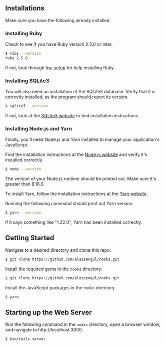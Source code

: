 ## Installations

Make sure you have the following already installed.

### Installing Ruby

Check to see if you have Ruby version 2.5.0 or later.

```bash
$ ruby --version
ruby 2.5.0
```

If not, look through [hw-setup](http://www.cs.columbia.edu/~junfeng/21sp-w4156/assignments.html#hw-setup) for help installing Ruby.

### Installing SQLite3

You will also need an installation of the SQLite3 database. Verify that it is correctly installed, as the program should report its version.

```bash
$ sqlite3 --version
```

If not, look at the [SQLite3 website](https://www.sqlite.org/) to find installation instructions.

### Installing Node.js and Yarn

Finally, you'll need Node.js and Yarn installed to manage your application's JavaScript.

Find the installation instructions at the [Node.js website](https://nodejs.org/en/download/) and verify it's installed correctly.

```bash
$ node --version
```

The version of your Node.js runtime should be printed out. Make sure it's greater than 8.16.0.

To install Yarn, follow the installation instructions at the [Yarn website](https://classic.yarnpkg.com/en/docs/install).

Running the following command should print out Yarn version.

```bash
$ yarn --version
```

If it says something like "1.22.0", Yarn has been installed correctly.

## Getting Started

Navigate to a desired directory and clone this repo.

```bash
$ git clone https://github.com/alazsengul/nooks.git
```

Install the required gems in the `nooks` directory.

```bash
$ git clone https://github.com/alazsengul/nooks.git
```

Install the JavaScript packages in the `nooks` directory.

```bash
$ yarn
```

## Starting up the Web Server

Run the following command in the `nooks` directory, open a browser window, and navigate to http://localhost:3000.

```bash
$ bin/rails server
```
